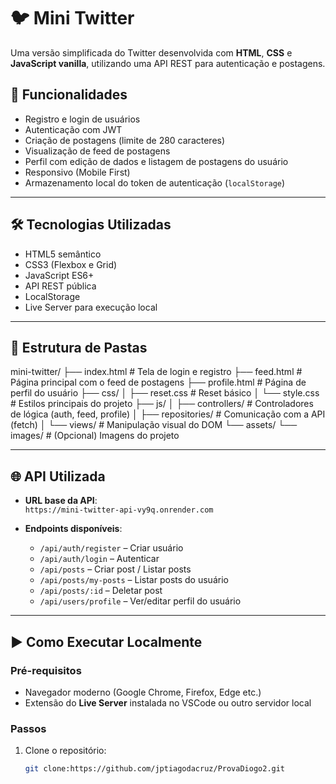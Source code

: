 

# 🐦 Mini Twitter

Uma versão simplificada do Twitter desenvolvida com **HTML**, **CSS** e **JavaScript vanilla**, utilizando uma API REST para autenticação e postagens.

## 🚀 Funcionalidades

- Registro e login de usuários
- Autenticação com JWT
- Criação de postagens (limite de 280 caracteres)
- Visualização de feed de postagens
- Perfil com edição de dados e listagem de postagens do usuário
- Responsivo (Mobile First)
- Armazenamento local do token de autenticação (`localStorage`)

---

## 🛠️ Tecnologias Utilizadas

- HTML5 semântico
- CSS3 (Flexbox e Grid)
- JavaScript ES6+
- API REST pública
- LocalStorage
- Live Server para execução local

---

## 📂 Estrutura de Pastas

mini-twitter/
├── index.html # Tela de login e registro
├── feed.html # Página principal com o feed de postagens
├── profile.html # Página de perfil do usuário
├── css/
│ ├── reset.css # Reset básico
│ └── style.css # Estilos principais do projeto
├── js/
│ ├── controllers/ # Controladores de lógica (auth, feed, profile)
│ ├── repositories/ # Comunicação com a API (fetch)
│ └── views/ # Manipulação visual do DOM
└── assets/
└── images/ # (Opcional) Imagens do projeto

---

## 🌐 API Utilizada

- **URL base da API**:  
  `https://mini-twitter-api-vy9q.onrender.com`

- **Endpoints disponíveis**:
  - `/api/auth/register` – Criar usuário
  - `/api/auth/login` – Autenticar
  - `/api/posts` – Criar post / Listar posts
  - `/api/posts/my-posts` – Listar posts do usuário
  - `/api/posts/:id` – Deletar post
  - `/api/users/profile` – Ver/editar perfil do usuário

---

## ▶️ Como Executar Localmente

### Pré-requisitos

- Navegador moderno (Google Chrome, Firefox, Edge etc.)
- Extensão do **Live Server** instalada no VSCode ou outro servidor local

### Passos

1. Clone o repositório:
   ```bash
   git clone:https://github.com/jptiagodacruz/ProvaDiogo2.git

